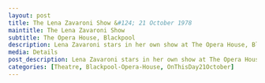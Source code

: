 ```yaml
---
layout: post
title: The Lena Zavaroni Show &#124; 21 October 1978
maintitle: The Lena Zavaroni Show
subtitle: The Opera House, Blackpool
description: Lena Zavaroni stars in her own show at The Opera House, Blackpool.
media: Details
post_description: Lena Zavaroni stars in her own show at The Opera House, Blackpool.
categories: [Theatre, Blackpool-Opera-House, OnThisDay21October]
---
```


